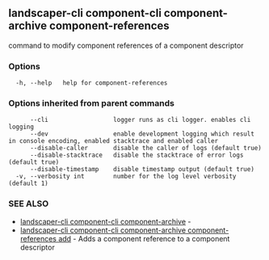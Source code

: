 ## landscaper-cli component-cli component-archive component-references

command to modify component references of a component descriptor

### Options

```
  -h, --help   help for component-references
```

### Options inherited from parent commands

```
      --cli                  logger runs as cli logger. enables cli logging
      --dev                  enable development logging which result in console encoding, enabled stacktrace and enabled caller
      --disable-caller       disable the caller of logs (default true)
      --disable-stacktrace   disable the stacktrace of error logs (default true)
      --disable-timestamp    disable timestamp output (default true)
  -v, --verbosity int        number for the log level verbosity (default 1)
```

### SEE ALSO

* [landscaper-cli component-cli component-archive](landscaper-cli_component-cli_component-archive.md)	 - 
* [landscaper-cli component-cli component-archive component-references add](landscaper-cli_component-cli_component-archive_component-references_add.md)	 - Adds a component reference to a component descriptor

